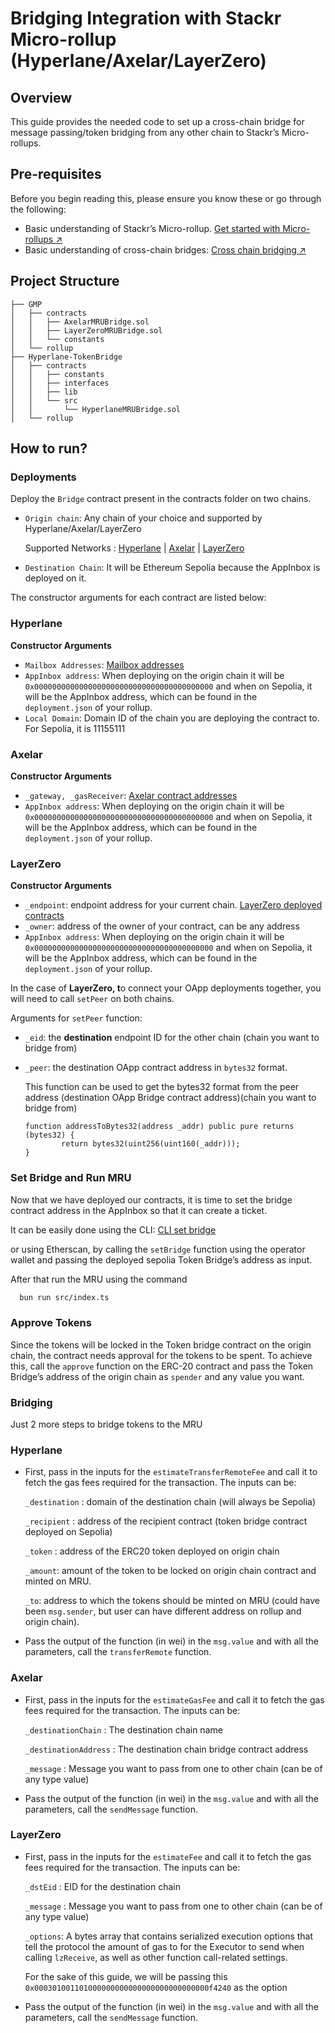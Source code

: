 # Bridging Integration with Stackr Micro-rollup (Hyperlane/Axelar/LayerZero)

## Overview

This guide provides the needed code to set up a cross-chain bridge for message passing/token bridging from any other chain to Stackr’s Micro-rollups.

## Pre-requisites

Before you begin reading this, please ensure you know these or go through the following:

- Basic understanding of Stackr’s Micro-rollup. [Get started with Micro-rollups ↗](https://docs.stf.xyz/build/zero-to-one/getting-started)
- Basic understanding of cross-chain bridges:  [Cross chain bridging ↗](https://chain.link/education-hub/cross-chain-bridge)

## Project Structure

```
├── GMP
│   ├── contracts
│   │   ├── AxelarMRUBridge.sol
│   │   ├── LayerZeroMRUBridge.sol
│   │   └── constants
│   └── rollup
├── Hyperlane-TokenBridge
│   ├── contracts
│   │   ├── constants
│   │   ├── interfaces
│   │   ├── lib
│   │   └── src
│   │       └── HyperlaneMRUBridge.sol 
│   └── rollup
```

## How to run?

### **Deployments**

Deploy the `Bridge` contract present in the contracts folder on two chains.

- `Origin chain`: Any chain of your choice and supported by Hyperlane/Axelar/LayerZero
    
    Supported Networks : [Hyperlane](https://docs.hyperlane.xyz/docs/reference/contract-addresses) | [Axelar](https://docs.axelar.dev/dev/reference/testnet-contract-addresses) | [LayerZero](https://docs.layerzero.network/v2/developers/evm/technical-reference/deployed-contracts)
    
- `Destination Chain`: It will be Ethereum Sepolia because the AppInbox is deployed on it.

The constructor arguments for each contract are listed below:

### **Hyperlane**

**Constructor Arguments**

- `Mailbox Addresses`: [Mailbox addresses](https://docs.hyperlane.xyz/docs/reference/contract-addresses#mailbox)
- `AppInbox address`: When deploying on the origin chain it will be `0x0000000000000000000000000000000000000000` and when on Sepolia, it will be the AppInbox address, which can be found in the `deployment.json` of your rollup.
- `Local Domain`: Domain ID of the chain you are deploying the contract to. For Sepolia, it is $11155111$

### **Axelar**

**Constructor Arguments**

- `_gateway, _gasReceiver`: [Axelar contract addresses](https://docs.axelar.dev/dev/reference/testnet-contract-addresses)
- `AppInbox address`: When deploying on the origin chain it will be `0x0000000000000000000000000000000000000000` and when on Sepolia, it will be the AppInbox address, which can be found in the `deployment.json` of your rollup.

### LayerZero

**Constructor Arguments**

- `_endpoint`:  endpoint address for your current chain.  [LayerZero deployed contracts](https://docs.layerzero.network/v2/developers/evm/technical-reference/deployed-contracts)
- `_owner`: address of the owner of your contract, can be any address
- `AppInbox address`: When deploying on the origin chain it will be `0x0000000000000000000000000000000000000000` and when on Sepolia, it will be the AppInbox address, which can be found in the `deployment.json` of your rollup.

In the case of **LayerZero, t**o connect your OApp deployments together, you will need to call `setPeer` on both chains.

Arguments for `setPeer` function:

- `_eid`: the **destination** endpoint ID for the other chain (chain you want to bridge from)
- `_peer`: the destination OApp contract address in `bytes32` format.
    
    This function can be used to get the bytes32 format from the peer address (destination OApp Bridge contract address)(chain you want to bridge from)
    
    ```solidity
    function addressToBytes32(address _addr) public pure returns (bytes32) {
            return bytes32(uint256(uint160(_addr)));
    }
    ```
    

### **Set Bridge and Run MRU**

Now that we have deployed our contracts, it is time to set the bridge contract address in the AppInbox so that it can create a ticket.

It can be easily done using the CLI: [CLI set bridge](https://docs.stf.xyz/build/plugins/bridging#2-set-the-bridge-on-the-appinbox)

or using Etherscan, by calling the `setBridge` function using the operator wallet and passing the deployed sepolia Token Bridge’s address as input.

After that run the MRU using the command 

```bash
  bun run src/index.ts
```

### **Approve Tokens**

Since the tokens will be locked in the Token bridge contract on the origin chain, the contract needs approval for the tokens to be spent. To achieve this, call the `approve` function on the ERC-20 contract and pass the Token Bridge’s address of the origin chain as `spender` and any value you want.

### **Bridging**

Just 2 more steps to bridge tokens to the MRU

### Hyperlane

- First, pass in the inputs for the `estimateTransferRemoteFee` and call it to fetch the gas fees required for the transaction. The inputs can be:
    
    `_destination` : domain of the destination chain (will always be Sepolia)
    
    `_recipient` : address of the recipient contract (token bridge contract deployed on Sepolia)
    
    `_token` : address of the ERC20 token deployed on origin chain
    
    `_amount`: amount of the token to be locked on origin chain contract and minted on MRU.
    
    `_to`: address to which the tokens should be minted on MRU (could have been `msg.sender`, but user can have different address on rollup and origin chain).
    
- Pass the output of the function (in wei) in the `msg.value` and with all the parameters, call the `transferRemote` function.

### Axelar

- First, pass in the inputs for the `estimateGasFee` and call it to fetch the gas fees required for the transaction. The inputs can be:
    
    `_destinationChain` : The destination chain name
    
    `_destinationAddress` : The destination chain bridge contract address
    
    `_message` : Message you want to pass from one to other chain (can be of any type value)
    
- Pass the output of the function (in wei) in the `msg.value` and with all the parameters, call the `sendMessage` function.

### LayerZero

- First, pass in the inputs for the `estimateFee` and call it to fetch the gas fees required for the transaction. The inputs can be:
    
    `_dstEid` : EID for the destination chain
    
    `_message` : Message you want to pass from one to other chain (can be of any type value)
    
    `_options`: A bytes array that contains serialized execution options that tell the protocol the amount of gas to for the Executor to send when calling `lzReceive`, as well as other function call-related settings.
    
    For the sake of this guide, we will be passing this `0x000301001101000000000000000000000000000f4240` as the option
    
- Pass the output of the function (in wei) in the `msg.value` and with all the parameters, call the `sendMessage` function.
